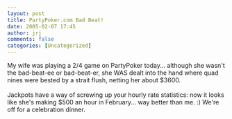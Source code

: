 ```yaml
---
layout: post
title: PartyPoker.com Bad Beat!
date: 2005-02-07 17:45
author: jrj
comments: false
categories: [Uncategorized]
---
```

My wife was playing a 2/4 game on PartyPoker today... although she wasn't the bad-beat-ee or bad-beat-er, she WAS dealt into the hand where quad nines were bested by a strait flush, netting her about $3600.<br /><br />Jackpots have a way of screwing up your hourly rate statistics: now it looks like she's making $500 an hour in February... way better than me. :) We're off for a celebration dinner.
